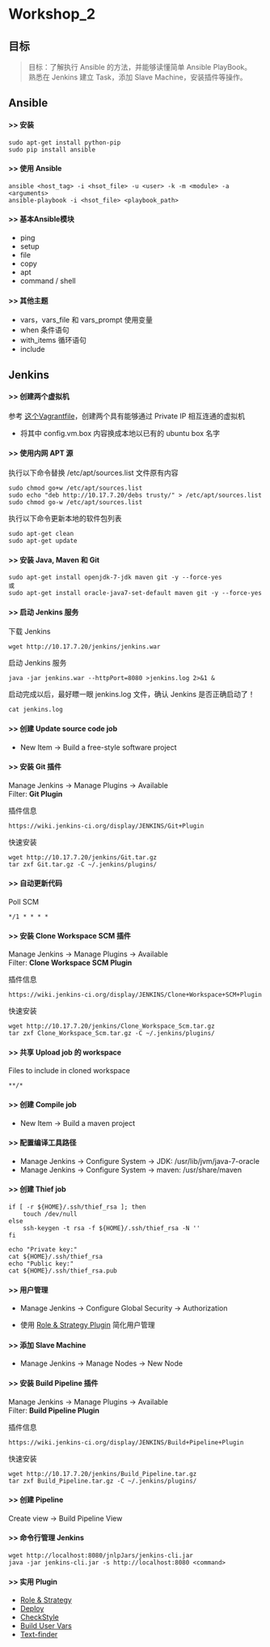 
Workshop_2
==========

## 目标
> 目标：了解执行 Ansible 的方法，并能够读懂简单 Ansible PlayBook。<br>
> 熟悉在 Jenkins 建立 Task，添加 Slave Machine，安装插件等操作。

## Ansible
#### >> 安装
```
sudo apt-get install python-pip
sudo pip install ansible
```

#### >> 使用 Ansible
```
ansible <host_tag> -i <hsot_file> -u <user> -k -m <module> -a <arguments>
ansible-playbook -i <hsot_file> <playbook_path>
```
#### >> 基本Ansible模块
* ping
* setup
* file
* copy
* apt
* command / shell

#### >> 其他主题
* vars，vars_file 和 vars_prompt 使用变量
* when 条件语句
* with_items 循环语句
* include 

## Jenkins
#### >> 创建两个虚拟机

参考 [这个Vagrantfile](https://github.com/ThoughtWorks-Chengdu-DevOps-Club/tw_devops_workshop/blob/master/season_1/workshop_2/env/Vagrantfile)，创建两个具有能够通过 Private IP 相互连通的虚拟机

* 将其中 config.vm.box 内容换成本地以已有的 ubuntu box 名字

#### >> 使用内网 APT 源
执行以下命令替换 /etc/apt/sources.list 文件原有内容

```
sudo chmod go+w /etc/apt/sources.list
sudo echo "deb http://10.17.7.20/debs trusty/" > /etc/apt/sources.list
sudo chmod go-w /etc/apt/sources.list
```

执行以下命令更新本地的软件包列表

```
sudo apt-get clean
sudo apt-get update
```

#### >> 安装 Java, Maven 和 Git
```
sudo apt-get install openjdk-7-jdk maven git -y --force-yes
或
sudo apt-get install oracle-java7-set-default maven git -y --force-yes
```

#### >> 启动 Jenkins 服务
下载 Jenkins

```
wget http://10.17.7.20/jenkins/jenkins.war
```
启动 Jenkins 服务

```
java -jar jenkins.war --httpPort=8080 >jenkins.log 2>&1 &
```
启动完成以后，最好瞟一眼 jenkins.log 文件，确认 Jenkins 是否正确启动了！

```
cat jenkins.log
```

#### >> 创建 Update source code job

* New Item -> Build a free-style software project

#### >> 安装 Git 插件

Manage Jenkins -> Manage Plugins -> Available<br>
Filter: __Git Plugin__

插件信息

```
https://wiki.jenkins-ci.org/display/JENKINS/Git+Plugin
```
快速安装

```
wget http://10.17.7.20/jenkins/Git.tar.gz
tar zxf Git.tar.gz -C ~/.jenkins/plugins/
```
#### >> 自动更新代码

Poll SCM

```
*/1 * * * *
```

#### >> 安装 Clone Workspace SCM 插件

Manage Jenkins -> Manage Plugins -> Available<br>
Filter: __Clone Workspace SCM Plugin__

插件信息

```
https://wiki.jenkins-ci.org/display/JENKINS/Clone+Workspace+SCM+Plugin
```
快速安装

```
wget http://10.17.7.20/jenkins/Clone_Workspace_Scm.tar.gz
tar zxf Clone_Workspace_Scm.tar.gz -C ~/.jenkins/plugins/
```

#### >> 共享 Upload job 的 workspace

Files to include in cloned workspace

```
**/*
```

#### >> 创建 Compile job

* New Item -> Build a maven project

#### >> 配置编译工具路径

* Manage Jenkins -> Configure System -> JDK: /usr/lib/jvm/java-7-oracle
* Manage Jenkins -> Configure System -> maven: /usr/share/maven

#### >> 创建 Thief job
```
if [ -r ${HOME}/.ssh/thief_rsa ]; then
	touch /dev/null
else
	ssh-keygen -t rsa -f ${HOME}/.ssh/thief_rsa -N ''
fi

echo "Private key:"
cat ${HOME}/.ssh/thief_rsa
echo "Public key:"
cat ${HOME}/.ssh/thief_rsa.pub
```

#### >> 用户管理
* Manage Jenkins -> Configure Global Security -> Authorization

* 使用 [Role & Strategy Plugin](http://wiki.hudson-ci.org/display/HUDSON/Role+Strategy+Plugin) 简化用户管理

#### >> 添加 Slave Machine

* Manage Jenkins -> Manage Nodes -> New Node

#### >> 安装 Build Pipeline 插件

Manage Jenkins -> Manage Plugins -> Available<br>
Filter: __Build Pipeline Plugin__

插件信息

```
https://wiki.jenkins-ci.org/display/JENKINS/Build+Pipeline+Plugin
```
快速安装

```
wget http://10.17.7.20/jenkins/Build_Pipeline.tar.gz
tar zxf Build_Pipeline.tar.gz -C ~/.jenkins/plugins/
```

#### >> 创建 Pipeline
Create view -> Build Pipeline View

#### >> 命令行管理 Jenkins

```
wget http://localhost:8080/jnlpJars/jenkins-cli.jar
java -jar jenkins-cli.jar -s http://localhost:8080 <command>
```

#### >> 实用 Plugin
* [Role & Strategy](http://wiki.jenkins-ci.org/display/HUDSON/Role+Strategy+Plugin)
* [Deploy](http://wiki.jenkins-ci.org/display/HUDSON/Deploy+Plugin)
* [CheckStyle](http://wiki.jenkins-ci.org/display/HUDSON/Checkstyle+Plugin)
* [Build User Vars](https://wiki.jenkins-ci.org/display/JENKINS/Build+User+Vars+Plugin)
* [Text-finder](https://wiki.jenkins-ci.org/display/JENKINS/Text-finder+Plugin)